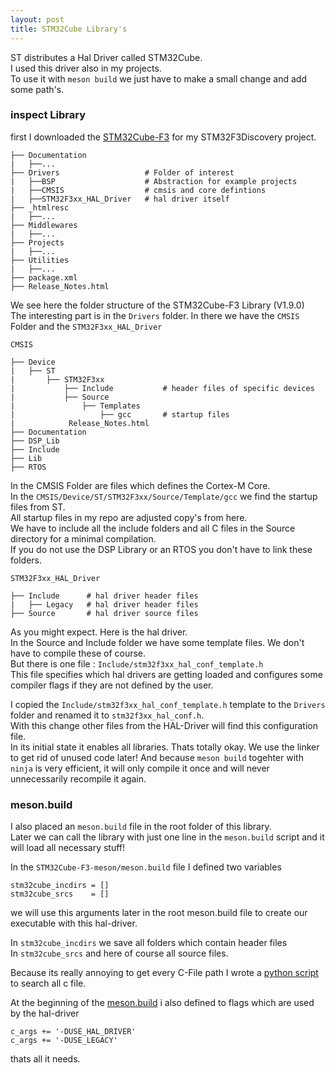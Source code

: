 ```yaml
---
layout: post
title: STM32Cube Library's
---
```


ST distributes a Hal Driver called STM32Cube.  
I used this driver also in my projects.  
To use it with `meson build` we just have to make a small change and add some path's.

### inspect Library

first I downloaded the [STM32Cube-F3](http://www.st.com/en/embedded-software/stm32cubef3.html) for my STM32F3Discovery project.

```
├── Documentation
|   ├──...
├── Drivers                   # Folder of interest
|   ├──BSP                    # Abstraction for example projects
|   ├──CMSIS                  # cmsis and core defintions
|   ├──STM32F3xx_HAL_Driver   # hal driver itself
├── _htmlresc
|   ├──...
├── Middlewares
|   ├──...
├── Projects
|   ├──...
├── Utilities
|   ├──...
├── package.xml
├── Release_Notes.html
```

We see here the folder structure of the STM32Cube-F3 Library (V1.9.0)  
The interesting part is in the `Drivers` folder.
In there we have the `CMSIS` Folder and the `STM32F3xx_HAL_Driver`

`CMSIS`
```
├── Device
|   ├── ST
|       ├── STM32F3xx
|           ├── Include           # header files of specific devices
|           ├── Source             
|               ├── Templates
|                   ├── gcc       # startup files
|            Release_Notes.html
├── Documentation
├── DSP_Lib
├── Include
├── Lib
├── RTOS
```
In the CMSIS Folder are files which defines the Cortex-M Core.  
In the `CMSIS/Device/ST/STM32F3xx/Source/Template/gcc` we find the startup files from ST.  
All startup files in my repo are adjusted copy's from here.  
We have to include all the include folders and all C files in the Source directory for a minimal compilation.  
If you do not use the DSP Library or an RTOS you don't have to link these folders.


`STM32F3xx_HAL_Driver`
```
├── Include      # hal driver header files
|   ├── Legacy   # hal driver header files
├── Source       # hal driver source files
```

As you might expect. Here is the hal driver.  
In the Source and Include folder we have some template files. We don't have to compile these of course.  
But there is one file : `Include/stm32f3xx_hal_conf_template.h`  
This file specifies which hal drivers are getting loaded and configures some compiler flags if they are not defined by the user.

I copied the `Include/stm32f3xx_hal_conf_template.h` template to the `Drivers` folder and renamed it to `stm32f3xx_hal_conf.h`.  
With this change other files from the HAL-Driver will find this configuration file.  
In its initial state it enables all libraries. Thats totally okay. We use the linker to get rid of unused code later!
And because `meson build` togehter with `ninja` is very efficient, it will only compile it once and will never unnecessarily recompile it again.

### meson.build

I also placed an `meson.build` file in the root folder of this library.  
Later we can call the library with just one line in the `meson.build` script and it will load all necessary stuff!

In the `STM32Cube-F3-meson/meson.build` file I defined two variables

```
stm32cube_incdirs = []
stm32cube_srcs    = []
```

we will use this arguments later in the root meson.build file to create our executable with this hal-driver.

In `stm32cube_incdirs` we save all folders which contain header files  
In `stm32cube_srcs` and here of course all source files.

Because its really annoying to get every C-File path I wrote a [python script](https://github.com/hwengineer/STM32Cube-F3-meson/blob/master/list_all_c_files.py) to search all c file.

At the beginning of the [meson.build](https://github.com/hwengineer/STM32Cube-F3-meson/blob/master/meson.build) i also defined to flags which are used by the hal-driver
```
c_args += '-DUSE_HAL_DRIVER'
c_args += '-DUSE_LEGACY'
```

thats all it needs.
